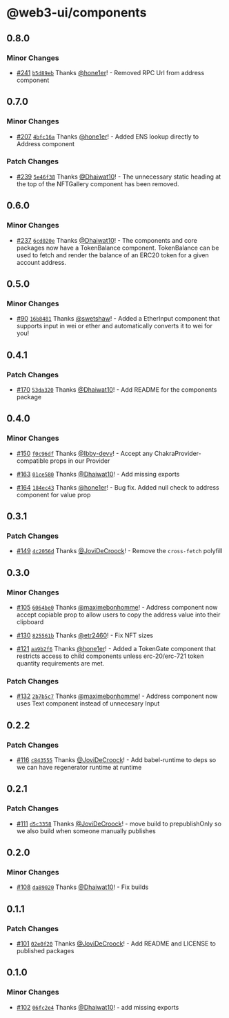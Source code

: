 # @web3-ui/components

## 0.8.0

### Minor Changes

- [#241](https://github.com/Developer-DAO/web3-ui/pull/241) [`b5d89eb`](https://github.com/Developer-DAO/web3-ui/commit/b5d89eb1a24b81b45c3f49034213f87eb1ad3ce8) Thanks [@hone1er](https://github.com/hone1er)! - Removed RPC Url from address component

## 0.7.0

### Minor Changes

- [#207](https://github.com/Developer-DAO/web3-ui/pull/207) [`4bfc16a`](https://github.com/Developer-DAO/web3-ui/commit/4bfc16afc6c47781acdc69d103d0cb1ae7888ac5) Thanks [@hone1er](https://github.com/hone1er)! - Added ENS lookup directly to Address component

### Patch Changes

- [#239](https://github.com/Developer-DAO/web3-ui/pull/239) [`5e46f38`](https://github.com/Developer-DAO/web3-ui/commit/5e46f384589defc6c5034ef857370bf45bb0991a) Thanks [@Dhaiwat10](https://github.com/Dhaiwat10)! - The unnecessary static heading at the top of the NFTGallery component has been removed.

## 0.6.0

### Minor Changes

- [#237](https://github.com/Developer-DAO/web3-ui/pull/237) [`6cd020e`](https://github.com/Developer-DAO/web3-ui/commit/6cd020ea5f8d492cdad178a8bc4544b8b8ab1335) Thanks [@Dhaiwat10](https://github.com/Dhaiwat10)! - The components and core packages now have a TokenBalance component. TokenBalance can be used to fetch and render the balance of an ERC20 token for a given account address.

## 0.5.0

### Minor Changes

- [#90](https://github.com/Developer-DAO/web3-ui/pull/90) [`16b8481`](https://github.com/Developer-DAO/web3-ui/commit/16b8481995f3f934f94305fbae5f3a6370e4fb20) Thanks [@swetshaw](https://github.com/swetshaw)! - Added a EtherInput component that supports input in wei or ether and automatically converts it to wei for you!

## 0.4.1

### Patch Changes

- [#170](https://github.com/Developer-DAO/web3-ui/pull/170) [`53da320`](https://github.com/Developer-DAO/web3-ui/commit/53da320bdaeb28ac4b82152b7c289f7aa9d7b695) Thanks [@Dhaiwat10](https://github.com/Dhaiwat10)! - Add README for the components package

## 0.4.0

### Minor Changes

- [#150](https://github.com/Developer-DAO/web3-ui/pull/150) [`f0c96df`](https://github.com/Developer-DAO/web3-ui/commit/f0c96df7468fbe0993b8e90979407c27ba7a22bd) Thanks [@Ibby-devv](https://github.com/Ibby-devv)! - Accept any ChakraProvider-compatible props in our Provider

* [#163](https://github.com/Developer-DAO/web3-ui/pull/163) [`01ce580`](https://github.com/Developer-DAO/web3-ui/commit/01ce5809debb2284545620861d11893e4f9675f0) Thanks [@Dhaiwat10](https://github.com/Dhaiwat10)! - Add missing exports

- [#164](https://github.com/Developer-DAO/web3-ui/pull/164) [`184ec43`](https://github.com/Developer-DAO/web3-ui/commit/184ec43e0542a0057f7847a9c696eb0479f96438) Thanks [@hone1er](https://github.com/hone1er)! - Bug fix. Added null check to address component for value prop

## 0.3.1

### Patch Changes

- [#149](https://github.com/Developer-DAO/web3-ui/pull/149) [`4c2056d`](https://github.com/Developer-DAO/web3-ui/commit/4c2056d9c8b2c1eebdd7135a5581447941a65ad8) Thanks [@JoviDeCroock](https://github.com/JoviDeCroock)! - Remove the `cross-fetch` polyfill

## 0.3.0

### Minor Changes

- [#105](https://github.com/Developer-DAO/web3-ui/pull/105) [`6064be0`](https://github.com/Developer-DAO/web3-ui/commit/6064be033150ccd4df52c913a3d55ce2c63c262b) Thanks [@maximebonhomme](https://github.com/maximebonhomme)! - Address component now accept copiable prop to allow users to copy the address value into their clipboard

* [#130](https://github.com/Developer-DAO/web3-ui/pull/130) [`825561b`](https://github.com/Developer-DAO/web3-ui/commit/825561bd2ea2abc541fe7bde59446ddea3aae49d) Thanks [@etr2460](https://github.com/etr2460)! - Fix NFT sizes

- [#121](https://github.com/Developer-DAO/web3-ui/pull/121) [`aa9b2f6`](https://github.com/Developer-DAO/web3-ui/commit/aa9b2f6cccdcda1d443bacb306d0a83398a19368) Thanks [@hone1er](https://github.com/hone1er)! - Added a TokenGate component that restricts access to child components unless erc-20/erc-721 token quantity requirements are met.

### Patch Changes

- [#132](https://github.com/Developer-DAO/web3-ui/pull/132) [`2b7b5c7`](https://github.com/Developer-DAO/web3-ui/commit/2b7b5c7295e5fb389740a9f4fab4e3fcea7e5e7d) Thanks [@maximebonhomme](https://github.com/maximebonhomme)! - Address component now uses Text component instead of unnecesary Input

## 0.2.2

### Patch Changes

- [#116](https://github.com/Developer-DAO/web3-ui/pull/116) [`c843555`](https://github.com/Developer-DAO/web3-ui/commit/c843555369f56c01653f0486e54a31a382353ed4) Thanks [@JoviDeCroock](https://github.com/JoviDeCroock)! - Add babel-runtime to deps so we can have regenerator runtime at runtime

## 0.2.1

### Patch Changes

- [#111](https://github.com/Developer-DAO/web3-ui/pull/111) [`d5c3358`](https://github.com/Developer-DAO/web3-ui/commit/d5c3358e0a487359619c4fe234d573b0940b34a8) Thanks [@JoviDeCroock](https://github.com/JoviDeCroock)! - move build to prepublishOnly so we also build when someone manually publishes

## 0.2.0

### Minor Changes

- [#108](https://github.com/Developer-DAO/web3-ui/pull/108) [`da89020`](https://github.com/Developer-DAO/web3-ui/commit/da89020b0ccf5bfc170bbdede25d2bb379c376ba) Thanks [@Dhaiwat10](https://github.com/Dhaiwat10)! - Fix builds

## 0.1.1

### Patch Changes

- [#101](https://github.com/Developer-DAO/web3-ui/pull/101) [`02e0f20`](https://github.com/Developer-DAO/web3-ui/commit/02e0f202d0682f8af502c63b5c2ec73a6518205e) Thanks [@JoviDeCroock](https://github.com/JoviDeCroock)! - Add README and LICENSE to published packages

## 0.1.0

### Minor Changes

- [#102](https://github.com/Developer-DAO/web3-ui/pull/102) [`06fc2e4`](https://github.com/Developer-DAO/web3-ui/commit/06fc2e4f9a7934bde04d001f39685f0560205107) Thanks [@Dhaiwat10](https://github.com/Dhaiwat10)! - add missing exports

